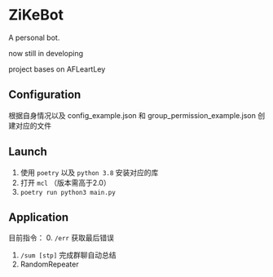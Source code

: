 # ZiKeBot
A personal bot.

now still in developing

project bases on AFLeartLey

## Configuration
根据自身情况以及 config_example.json 和 group_permission_example.json 创建对应的文件

## Launch
  1. 使用 `poetry` 以及 `python 3.8` 安装对应的库
  2. 打开 `mcl` （版本需高于2.0）
  3. `poetry run python3 main.py`

## Application
目前指令：
  0. `/err` 获取最后错误
  1. `/sum [stp]` 完成群聊自动总结
  2. RandomRepeater